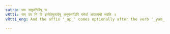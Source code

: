 ```yaml
---
sutra: यमः समुपनिविषु च
vRtti: सम् उप नि वि इत्येतेषूपपदेषु अनुपसर्गेऽपि यमेर्वा अप्प्रत्ययो भवति ॥
vRtti_eng: And the affix '_ap_' comes optionally after the verb '_yam_', when the _upasargas_ '_sam_', '_upa_', '_ni_' and '_vi_' are in composition; or even when it is _upasarga_-less.

---
```

